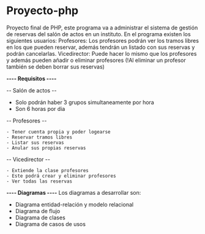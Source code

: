 # Proyecto-php
Proyecto final de PHP, este programa va a administrar el sistema de gestión de reservas del salón de actos en un instituto. En el programa existen los siguientes usuarios:
Profesores: Los profesores podrán ver los tramos libres en los que pueden reservar, además tendrán un listado con sus reservas y podrán cancelarlas.
Vicedirector: Puede hacer lo mismo que los profesores y además pueden añadir o eliminar profesores (!Al eliminar un profesor también se deben borrar sus reservas)

**---- Requisitos ----**

-- Salón de actos --

  - Solo podrán haber 3 grupos simultaneamente por hora
  - Son 6 horas por dia

  -- Profesores --
  
    - Tener cuenta propia y poder logearse
    - Reservar tramos libres
    - Listar sus reservas
    - Anular sus propias reservas

  -- Vicedirector --
  
    - Extiende la clase profesores
    - Este podrá crear y eliminar profesores
    - Ver todas las reservas

**---- Diagramas ----**
Los diagramas a desarrollar son:
  - Diagrama entidad-relación y modelo relacional
  - Diagrama de flujo
  - Diagrama de clases
  - Diagrama de casos de usos
